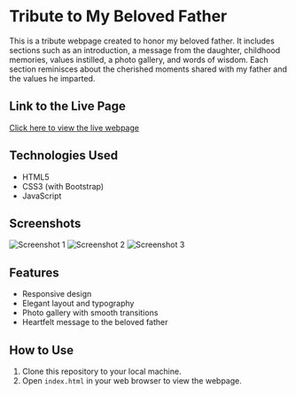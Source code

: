 # Tribute to My Beloved Father

This is a tribute webpage created to honor my beloved father. It includes sections such as an introduction, a message from the daughter, childhood memories, values instilled, a photo gallery, and words of wisdom. Each section reminisces about the cherished moments shared with my father and the values he imparted.

## Link to the Live Page
[Click here to view the live webpage](https://dad-memorial-page.vercel.app/)

## Technologies Used
- HTML5
- CSS3 (with Bootstrap)
- JavaScript

## Screenshots

![Screenshot 1](assets/screenshot1.png)
![Screenshot 2](assets/screenshot2.png)
![Screenshot 3](assets/screenshot3.png)

## Features
- Responsive design
- Elegant layout and typography
- Photo gallery with smooth transitions
- Heartfelt message to the beloved father

## How to Use
1. Clone this repository to your local machine.
2. Open `index.html` in your web browser to view the webpage.
